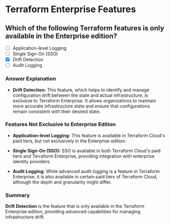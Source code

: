# Terraform Enterprise Features

## Which of the following Terraform features is only available in the Enterprise edition?

- [ ] Application-level Logging
- [ ] Single Sign-On (SSO)
- [x] Drift Detection
- [ ] Audit Logging

### Answer Explanation

- **Drift Detection:** This feature, which helps to identify and manage configuration drift between the state and actual infrastructure, is exclusive to Terraform Enterprise. It allows organizations to maintain more accurate infrastructure state and ensure that configurations remain consistent with their desired state.

### Features Not Exclusive to Enterprise Edition

- **Application-level Logging:** This feature is available in Terraform Cloud's paid tiers, but not exclusively in the Enterprise edition.

- **Single Sign-On (SSO):** SSO is available in both Terraform Cloud's paid tiers and Terraform Enterprise, providing integration with enterprise identity providers.

- **Audit Logging:** While advanced audit logging is a feature in Terraform Enterprise, it is also available in certain paid tiers of Terraform Cloud, although the depth and granularity might differ.

### Summary

**Drift Detection** is the feature that is only available in the Terraform Enterprise edition, providing advanced capabilities for managing infrastructure drift.
